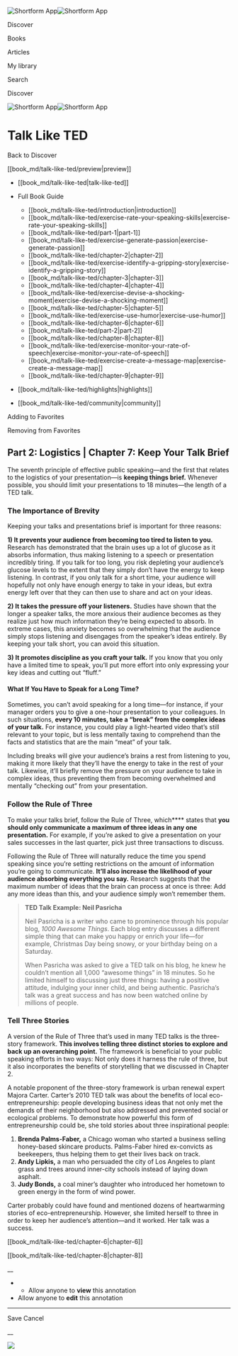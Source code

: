 ![Shortform App](/img/logo.36a2399e.svg)![Shortform App](/img/logo-dark.70c1b072.svg)

Discover

Books

Articles

My library

Search

Discover

![Shortform App](/img/logo.36a2399e.svg)![Shortform App](/img/logo-dark.70c1b072.svg)

# Talk Like TED

Back to Discover

[[book_md/talk-like-ted/preview|preview]]

  * [[book_md/talk-like-ted|talk-like-ted]]
  * Full Book Guide

    * [[book_md/talk-like-ted/introduction|introduction]]
    * [[book_md/talk-like-ted/exercise-rate-your-speaking-skills|exercise-rate-your-speaking-skills]]
    * [[book_md/talk-like-ted/part-1|part-1]]
    * [[book_md/talk-like-ted/exercise-generate-passion|exercise-generate-passion]]
    * [[book_md/talk-like-ted/chapter-2|chapter-2]]
    * [[book_md/talk-like-ted/exercise-identify-a-gripping-story|exercise-identify-a-gripping-story]]
    * [[book_md/talk-like-ted/chapter-3|chapter-3]]
    * [[book_md/talk-like-ted/chapter-4|chapter-4]]
    * [[book_md/talk-like-ted/exercise-devise-a-shocking-moment|exercise-devise-a-shocking-moment]]
    * [[book_md/talk-like-ted/chapter-5|chapter-5]]
    * [[book_md/talk-like-ted/exercise-use-humor|exercise-use-humor]]
    * [[book_md/talk-like-ted/chapter-6|chapter-6]]
    * [[book_md/talk-like-ted/part-2|part-2]]
    * [[book_md/talk-like-ted/chapter-8|chapter-8]]
    * [[book_md/talk-like-ted/exercise-monitor-your-rate-of-speech|exercise-monitor-your-rate-of-speech]]
    * [[book_md/talk-like-ted/exercise-create-a-message-map|exercise-create-a-message-map]]
    * [[book_md/talk-like-ted/chapter-9|chapter-9]]
  * [[book_md/talk-like-ted/highlights|highlights]]
  * [[book_md/talk-like-ted/community|community]]



Adding to Favorites 

Removing from Favorites 

## Part 2: Logistics | Chapter 7: Keep Your Talk Brief

The seventh principle of effective public speaking—and the first that relates to the logistics of your presentation—is **keeping things brief.** Whenever possible, you should limit your presentations to 18 minutes—the length of a TED talk.

### The Importance of Brevity

Keeping your talks and presentations brief is important for three reasons:

**1) It prevents your audience from becoming too tired to listen to you.** Research has demonstrated that the brain uses up a lot of glucose as it absorbs information, thus making listening to a speech or presentation incredibly tiring. If you talk for too long, you risk depleting your audience’s glucose levels to the extent that they simply don’t have the energy to keep listening. In contrast, if you only talk for a short time, your audience will hopefully not only have enough energy to take in your ideas, but extra energy left over that they can then use to share and act on your ideas.

**2) It takes the pressure off your listeners.** Studies have shown that the longer a speaker talks, the more anxious their audience becomes as they realize just how much information they’re being expected to absorb. In extreme cases, this anxiety becomes so overwhelming that the audience simply stops listening and disengages from the speaker’s ideas entirely. By keeping your talk short, you can avoid this situation.

**3) It promotes discipline as you craft your talk.** If you know that you only have a limited time to speak, you’ll put more effort into only expressing your key ideas and cutting out “fluff.”

#### What If You Have to Speak for a Long Time?

Sometimes, you can’t avoid speaking for a long time—for instance, if your manager orders you to give a one-hour presentation to your colleagues. In such situations, **every 10 minutes, take a “break” from the complex ideas of your talk.** For instance, you could play a light-hearted video that’s still relevant to your topic, but is less mentally taxing to comprehend than the facts and statistics that are the main “meat” of your talk.

Including breaks will give your audience’s brains a rest from listening to you, making it more likely that they’ll have the energy to take in the rest of your talk. Likewise, it’ll briefly remove the pressure on your audience to take in complex ideas, thus preventing them from becoming overwhelmed and mentally “checking out” from your presentation.

### Follow the Rule of Three

To make your talks brief, follow the Rule of Three, which**** states that **you should only communicate a maximum of three ideas in any one presentation.** For example, if you’re asked to give a presentation on your sales successes in the last quarter, pick just three transactions to discuss.

Following the Rule of Three will naturally reduce the time you spend speaking since you’re setting restrictions on the amount of information you’re going to communicate. **It’ll also increase the likelihood of your audience absorbing everything you say.** Research suggests that the maximum number of ideas that the brain can process at once is three: Add any more ideas than this, and your audience simply won’t remember them.

> **TED Talk Example: Neil Pasricha**
> 
> Neil Pasricha is a writer who came to prominence through his popular blog, _1000 Awesome Things_. Each blog entry discusses a different simple thing that can make you happy or enrich your life—for example, Christmas Day being snowy, or your birthday being on a Saturday.
> 
> When Pasricha was asked to give a TED talk on his blog, he knew he couldn’t mention all 1,000 “awesome things” in 18 minutes. So he limited himself to discussing just three things: having a positive attitude, indulging your inner child, and being authentic. Pasricha’s talk was a great success and has now been watched online by millions of people.

### Tell Three Stories

A version of the Rule of Three that’s used in many TED talks is the three-story framework. **This involves telling three distinct stories to explore and back up an overarching point.** The framework is beneficial to your public speaking efforts in two ways: Not only does it harness the rule of three, but it also incorporates the benefits of storytelling that we discussed in Chapter 2.

A notable proponent of the three-story framework is urban renewal expert Majora Carter. Carter’s 2010 TED talk was about the benefits of local eco-entrepreneurship: people developing business ideas that not only met the demands of their neighborhood but also addressed and prevented social or ecological problems. To demonstrate how powerful this form of entrepreneurship could be, she told stories about three inspirational people:

  1. **Brenda Palms-Faber,** a Chicago woman who started a business selling honey-based skincare products. Palms-Faber hired ex-convicts as beekeepers, thus helping them to get their lives back on track.
  2. **Andy Lipkis,** a man who persuaded the city of Los Angeles to plant grass and trees around inner-city schools instead of laying down asphalt.
  3. **Judy Bonds,** a coal miner’s daughter who introduced her hometown to green energy in the form of wind power.



Carter probably could have found and mentioned dozens of heartwarming stories of eco-entrepreneurship. However, she limited herself to three in order to keep her audience’s attention—and it worked. Her talk was a success.

[[book_md/talk-like-ted/chapter-6|chapter-6]]

[[book_md/talk-like-ted/chapter-8|chapter-8]]

__

  *   * Allow anyone to **view** this annotation
  * Allow anyone to **edit** this annotation



* * *

Save Cancel

__




![](https://bat.bing.com/action/0?ti=56018282&Ver=2&mid=c75f066c-4243-4d8c-be07-ed2245469052&sid=f30c5e70639211ee87d33f0876d93783&vid=f30c9700639211eeb3a75d830392c94f&vids=0&msclkid=N&pi=0&lg=en-US&sw=800&sh=600&sc=24&nwd=1&tl=Shortform%20%7C%20Talk%20Like%20TED&p=https%3A%2F%2Fwww.shortform.com%2Fapp%2Fbook%2Ftalk-like-ted%2Fpart-2&r=&lt=492&evt=pageLoad&sv=1&rn=96871)
